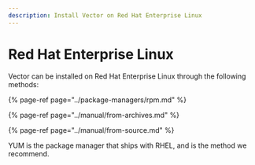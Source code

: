 ```yaml
---
description: Install Vector on Red Hat Enterprise Linux
---
```


# Red Hat Enterprise Linux

Vector can be installed on Red Hat Enterprise Linux through the following methods:

{% page-ref page="../package-managers/rpm.md" %}

{% page-ref page="../manual/from-archives.md" %}

{% page-ref page="../manual/from-source.md" %}

YUM is the package manager that ships with RHEL, and is the method we
recommend.



